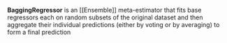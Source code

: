 **BaggingRegressor** is an [[Ensemble]] meta-estimator that fits base regressors each on random subsets of the original dataset and then aggregate their individual predictions (either by voting or by averaging) to form a final prediction
